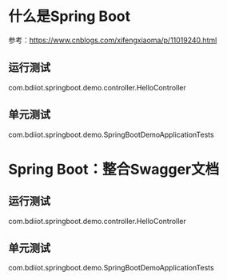 # 什么是Spring Boot
参考：https://www.cnblogs.com/xifengxiaoma/p/11019240.html
## 运行测试
com.bdiiot.springboot.demo.controller.HelloController
## 单元测试
com.bdiiot.springboot.demo.SpringBootDemoApplicationTests
# Spring Boot：整合Swagger文档
## 运行测试
com.bdiiot.springboot.demo.controller.HelloController
## 单元测试
com.bdiiot.springboot.demo.SpringBootDemoApplicationTests